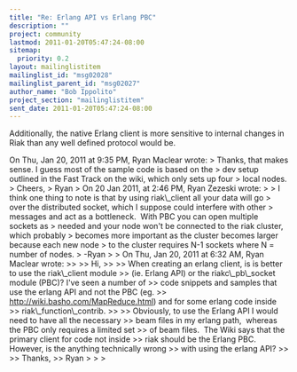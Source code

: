 ```yaml
---
title: "Re: Erlang API vs Erlang PBC"
description: ""
project: community
lastmod: 2011-01-20T05:47:24-08:00
sitemap:
  priority: 0.2
layout: mailinglistitem
mailinglist_id: "msg02028"
mailinglist_parent_id: "msg02027"
author_name: "Bob Ippolito"
project_section: "mailinglistitem"
sent_date: 2011-01-20T05:47:24-08:00
---
```



Additionally, the native Erlang client is more sensitive to internal
changes in Riak than any well defined protocol would be.

On Thu, Jan 20, 2011 at 9:35 PM, Ryan Maclear  wrote:
&gt; Thanks, that makes sense. I guess most of the sample code is based on the
&gt; dev setup outlined in the Fast Track on the wiki, which only sets up four
&gt; local nodes.
&gt; Cheers,
&gt; Ryan
&gt; On 20 Jan 2011, at 2:46 PM, Ryan Zezeski wrote:
&gt;
&gt; I think one thing to note is that by using riak\\_client all your data will go
&gt; over the distributed socket, which I suppose could interfere with other
&gt; messages and act as a bottleneck.  With PBC you can open multiple sockets as
&gt; needed and your node won't be connected to the riak cluster, which probably
&gt; becomes more important as the cluster becomes larger because each new node
&gt; to the cluster requires N-1 sockets where N = number of nodes.
&gt; -Ryan
&gt;
&gt; On Thu, Jan 20, 2011 at 6:32 AM, Ryan Maclear  wrote:
&gt;&gt;
&gt;&gt; Hi,
&gt;&gt;
&gt;&gt; When creating an erlang client, is is better to use the riak\\_client module
&gt;&gt; (ie. Erlang API) or the riakc\\_pb\\_socket module (PBC)? I've seen a number of
&gt;&gt; code snippets and samples that use the erlang API and not the PBC (eg.
&gt;&gt; http://wiki.basho.com/MapReduce.html) and for some erlang code inside
&gt;&gt; riak\\_function\\_contrib.
&gt;&gt;
&gt;&gt; Obviously, to use the Erlang API I would need to have all the necessary
&gt;&gt; beam files in my erlang path,  whereas the PBC only requires a limited set
&gt;&gt; of beam files.  The Wiki says that the primary client for code not inside
&gt;&gt; riak should be the Erlang PBC. However, is the anything technically wrong
&gt;&gt; with using the erlang API?
&gt;&gt;
&gt;&gt; Thanks,
&gt;&gt; Ryan
&gt;
&gt;
&gt;
